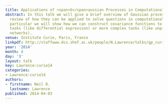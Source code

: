 ```yaml
---
title: Applications of <span>G</span>aussian Processes in Computational Biology
abstract: In this talk we will give a brief overview of Gaussian processes and a quick
  review of how they can be applied to solve questions in computational biology. In
  particular we will show how we can construct covariance functions to solve simple
  tasks (like differential expression) or more complex tasks (like unpicking regulatory
  networks).
venue: Institute Curie, Paris, France
linkpdf: http://staffwww.dcs.shef.ac.uk/people/N.Lawrence/talks/gp_curie14.pdf
year: '2014'
month: 4
day: '3'
layout: talk
key: Lawrence:curie14
categories:
- Lawrence:curie14
authors:
- firstname: Neil D.
  lastname: Lawrence
published: 2014-04-03
---
```

